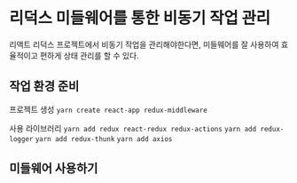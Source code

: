 # 리덕스 미들웨어를 통한 비동기 작업 관리
리액트 리덕스 프로젝트에서 비동기 작업을 관리해야한다면, 미들웨어를 잘 사용하여 효율적이고 편하게 상태 관리를 할 수 있다.

## 작업 환경 준비
프로젝트 생성
`yarn create react-app redux-middleware`

사용 라이브러리
`yarn add redux react-redux redux-actions`
`yarn add redux-logger`
`yarn add redux-thunk`
`yarn add axios`

## 미들웨어 사용하기
